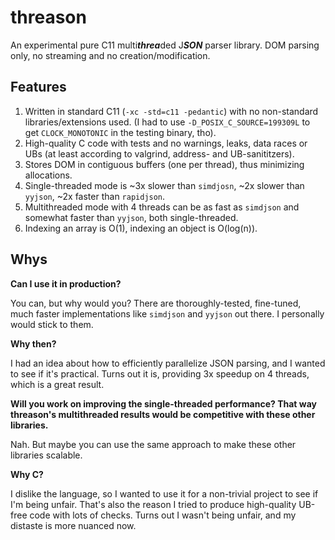# threason
An experimental pure C11 multi***threa***ded J***SON*** parser library. 
DOM parsing only, no streaming and no creation/modification.

## Features
1. Written in standard C11 (`-xc -std=c11 -pedantic`) with no non-standard libraries/extensions used.
(I had to use `-D_POSIX_C_SOURCE=199309L` to get `CLOCK_MONOTONIC` in the testing binary, tho).
1. High-quality C code with tests and no warnings, leaks, data races or UBs (at least according to valgrind, address- and UB-sanititzers).
1. Stores DOM in contiguous buffers (one per thread), thus minimizing allocations.
1. Single-threaded mode is ~3x slower than `simdjosn`, ~2x slower than `yyjson`, ~2x faster than `rapidjson`.
1. Multithreaded mode with 4 threads can be as fast as `simdjson` and somewhat faster than `yyjson`, both single-threaded.
1. Indexing an array is O(1), indexing an object is O(log(n)).

## Whys

**Can I use it in production?**

You can, but why would you? 
There are thoroughly-tested, fine-tuned, much faster implementations like `simdjson` and `yyjson` out there.
I personally would stick to them.

**Why then?**

I had an idea about how to efficiently parallelize JSON parsing, and I wanted to see if it's practical.
Turns out it is, providing 3x speedup on 4 threads, which is a great result.

**Will you work on improving the single-threaded performance? That way threason's multithreaded results would be competitive with these other libraries.**

Nah.
But maybe you can use the same approach to make these other libraries scalable.

**Why C?**

I dislike the language, so I wanted to use it for a non-trivial project to see if I'm being unfair.
That's also the reason I tried to produce high-quality UB-free code with lots of checks.
Turns out I wasn't being unfair, and my distaste is more nuanced now.
